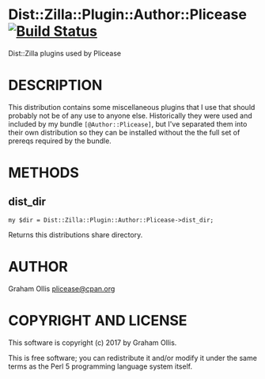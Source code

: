 # Dist::Zilla::Plugin::Author::Plicease [![Build Status](https://secure.travis-ci.org/plicease/Dist-Zilla-Plugin-Author-Plicease.png)](http://travis-ci.org/plicease/Dist-Zilla-Plugin-Author-Plicease)

Dist::Zilla plugins used by Plicease

# DESCRIPTION

This distribution contains some miscellaneous plugins that I use
that should probably not be of any use to anyone else.  Historically
they were used and included by my bundle `[@Author::Plicease]`, but
I've separated them into their own distribution so they can be
installed without the the full set of prereqs required by the bundle.

# METHODS

## dist\_dir

    my $dir = Dist::Zilla::Plugin::Author::Plicease->dist_dir;

Returns this distributions share directory.

# AUTHOR

Graham Ollis <plicease@cpan.org>

# COPYRIGHT AND LICENSE

This software is copyright (c) 2017 by Graham Ollis.

This is free software; you can redistribute it and/or modify it under
the same terms as the Perl 5 programming language system itself.
